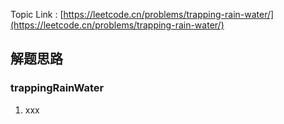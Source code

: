 
Topic Link :  [https://leetcode.cn/problems/trapping-rain-water/](https://leetcode.cn/problems/trapping-rain-water/)

## 解题思路 

### trappingRainWater

1. xxx
